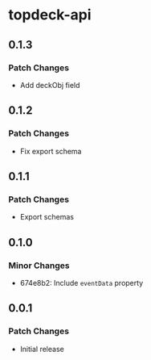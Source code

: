 # topdeck-api

## 0.1.3

### Patch Changes

- Add deckObj field

## 0.1.2

### Patch Changes

- Fix export schema

## 0.1.1

### Patch Changes

- Export schemas

## 0.1.0

### Minor Changes

- 674e8b2: Include `eventData` property

## 0.0.1

### Patch Changes

- Initial release

